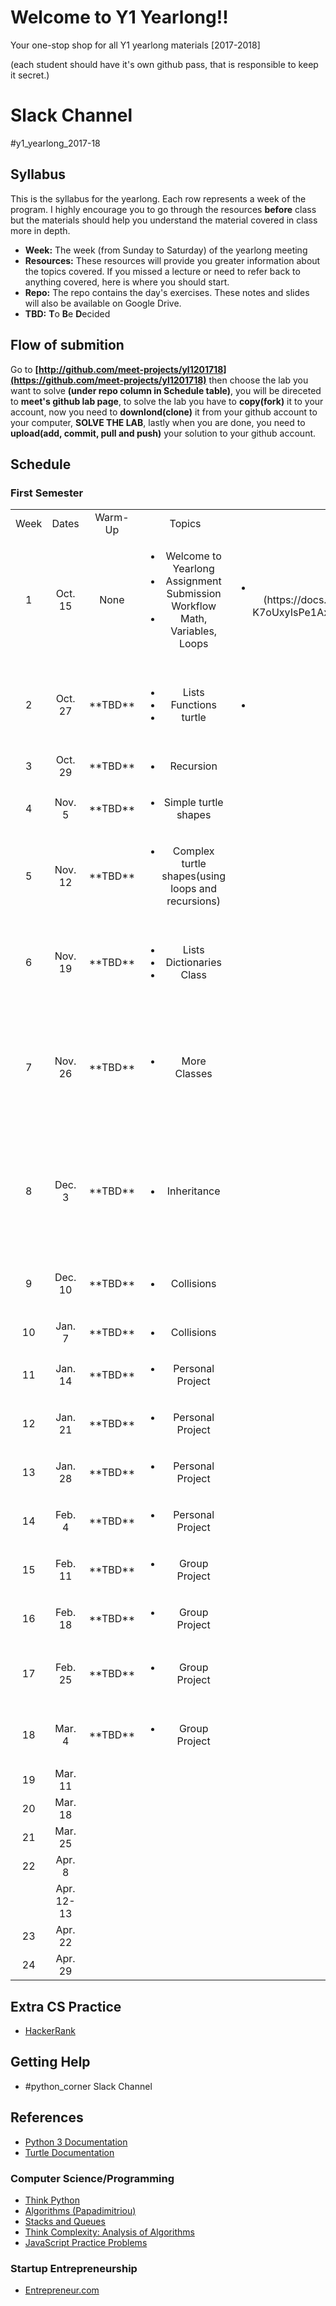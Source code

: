 # Welcome to Y1 Yearlong!! 
Your one-stop shop for all Y1 yearlong materials [2017-2018]

(each student should have it's own github pass, that is responsible to keep it secret.)

# Slack Channel
 #y1_yearlong_2017-18

## Syllabus

This is the syllabus for the yearlong.  Each row represents a week of the program.  I highly encourage you to go through the resources <b>before</b> class but the materials should help you understand the material covered in class more in depth.  

* **Week:** The week (from Sunday to Saturday) of the yearlong meeting
* **Resources:** These resources will provide you greater information about the topics covered.  If you missed a lecture or need to refer back to anything covered, here is where you should start. 
* **Repo:** The repo contains the day's exercises.  These notes and slides will also be available on Google Drive.
* **TBD:** **T**o **B**e **D**ecided


## Flow of submition
Go to **[http://github.com/meet-projects/yl1201718](https://github.com/meet-projects/yl1201718)** then choose the lab you want to solve **(under repo column in Schedule table)**, you will be direceted to **meet's github lab page**, to solve the lab you have to **copy(fork)** it to your account, now you need to **downlond(clone)** it from your github account to your computer, **SOLVE THE LAB**, lastly when you are done, you need to **upload(add, commit, pull and push)** your solution to your github account.

## Schedule 
### First Semester 
<table style="text-align:center;">
<tr>
    <td>Week </td>
    <td> Dates </td>
    <td> Warm-Up </td>
    <td> Topics </td>
    <td> Resources </td>
    <td> Repo </td>
    <td> DU </td></td>
</tr>
<tr>
    <td> 1 </td>
    <td> Oct. 15 </td>
    <td> None </td>
    <td>
        <ul>
            <li> Welcome to Yearlong </li>
            <li> Assignment Submission Workflow</li>
            <li>Math, Variables, Loops</li>
        </ul>
    </td>
    <td>
        <ul>
            <li>[Week 1 Slides](https://docs.google.com/presentation/d/1soYMSL6mR1kiBB-K7oUxyIsPe1Axswo413Tn3qlXsUg/edit#slide=id.ge2ffea06c_0_0)</li>
        </ul>
    </td>
    <td> [Week 1](https://docs.google.com/document/d/1VuUZ8kIc1SFBtPEpoiG-neMffNnYY1w8FboenWvwFGk/edit)</td>
    </td>
    <td></td>
</tr>
<tr>
    <td> 2 </td>
    <td> Oct. 27 </td>
    <td> **TBD** </td>
    <td>
        <ul>
            <li>Lists </li>
            <li>Functions </li>
            <li>turtle</li>
        </ul>
    </td>
    <td>
        <ul>
            <li>[Week 2]()</li>
        </ul>
    </td>
    <td> [Week 2]() </td>
    <td>
        <ul>
            <li>DU - wise speech (kind hearted, truthful, helpful and timely). </li>
        </ul>
    </td>
</tr>
<tr>
    <td> 3 </td>
    <td> Oct. 29 </td>
    <td> **TBD** </td>
    <td>
        <ul>
            <li>Recursion</li>
        </ul>
    </td>
    <td> **TBD** </td>
    <td> **TBD** </td>
    <td>
        <ul>
            <li>DU - 1:1 (X2)</li>
        </ul>
    </td>
</tr>
<tr>
    <td> 4 </td>
    <td> Nov. 5 </td>
    <td> **TBD** </td>
    <td>
        <ul>
            <li>Simple turtle shapes</li>
        </ul>
    </td>
    <td> **TBD** </td>
    <td> **TBD** </td>
    <td>
        <ul>
            <li>DU - 1:1 (X2)</li>
        </ul>
    </td>
</tr>
<tr>
    <td> 5 </td>
    <td> Nov. 12 </td>
    <td> **TBD** </td>
    <td>
        <ul>
            <li>Complex turtle shapes(using loops and recursions)</li>
        </ul>
    </td>
    <td> **TBD** </td>
    <td> **TBD** </td>
    <td>
        <ul>
            <li>DU - 1 h - empathy </li>
        </ul>
    </td>
</tr>
<tr>
    <td> 6 </td>
    <td> Nov. 19 </td>
    <td> **TBD** </td>
    <td>
        <ul>
            <li> Lists </li>
            <li> Dictionaries </li>
            <li> Class </li>
        </ul>
    </td>
    <td> **TBD** </td>
    <td> **TBD** </td>
    <td>
        <ul>
            <li>present the non-dual transformation of conflicts model</li>
        </ul>
    </td>
</tr>
<tr>
    <td> 7 </td>
    <td> Nov. 26 </td>
    <td> **TBD** </td>
    <td>
        <ul>
            <li> More Classes </li>
        </ul>
    </td>
    <td> **TBD** </td>
    <td> **TBD** </td>
    <td>
        <ul>
            <li>bringing examples they found for the non-dual transformation of conflicts model (related to the news)</li>
        </ul>
    </td>
</tr>
<tr>
    <td> 8 </td>
    <td> Dec. 3 </td>
    <td> **TBD** </td>
    <td>
        <ul>
            <li> Inheritance </li>
        </ul>
    </td>
    <td> **TBD** </td>
    <td> **TBD** </td>
    <td>
        <ul>
            <li>bringing examples they found for the non-dual transformation of conflicts model (related to the news)</li>
        </ul>
    </td>
</tr>
<tr>
    <td> 9 </td>
    <td> Dec. 10 </td>
    <td> **TBD** </td>
    <td>
        <ul>
            <li> Collisions </li>
        </ul>
    </td>
    <td> **TBD** </td>
    <td> **TBD** </td>
    <td>
        <ul>
            <li>DU - 1 h - means of communication </li>
        </ul>
    </td>
</tr>
<tr>
    <td> 10 </td>
    <td> Jan. 7 </td>
    <td> **TBD** </td>
    <td>
        <ul>
            <li> Collisions </li>
        </ul>
    </td>
    <td> **TBD** </td>
    <td> **TBD** </td>
    <td></td>
</tr>
<tr>
    <td> 11 </td>
    <td> Jan. 14 </td>
    <td> **TBD** </td>
    <td>
        <ul>
            <li> Personal Project </li>
        </ul>
    </td>
    <td> **TBD** </td>
    <td> **TBD** </td>
    <td>
        <ul>
            <li>DU - Home picture</li>
        </ul>
    </td>
</tr>
<tr>
    <td> 12 </td>
    <td> Jan. 21 </td>
    <td> **TBD** </td>
    <td>
        <ul>
            <li> Personal Project </li>
        </ul>
    </td>
    <td> **TBD** </td>
    <td> **TBD** </td>
    <td>
        <ul>
            <li>DU - Home picture</li>
        </ul>
    </td>
</tr>
<tr>
    <td> 13 </td>
    <td> Jan. 28 </td>
    <td> **TBD** </td>
    <td>
        <ul>
            <li> Personal Project </li>
        </ul>
    </td>
    <td> **TBD** </td>
    <td> **TBD** </td>
    <td></td>
</tr>
<tr>
    <td> 14 </td>
    <td> Feb. 4 </td>
    <td> **TBD** </td>
    <td>
        <ul>
            <li> Personal Project </li>
        </ul>
    </td>
    <td> **TBD** </td>
    <td> **TBD** </td>
    <td>
        <ul>
            <li>DU - 1 h - identity </li>
        </ul>
    </td>
</tr>
<tr>
    <td> 15 </td>
    <td> Feb. 11 </td>
    <td> **TBD** </td>
    <td>
        <ul>
            <li> Group Project </li>
        </ul>
    </td>
    <td> **TBD** </td>
    <td> **TBD** </td>
    <td>
        <ul>
            <li>1 : 1 talks - link to identity</li>
        </ul>
    </td>
</tr>
<tr>
    <td> 16 </td>
    <td> Feb. 18 </td>
    <td> **TBD** </td>
    <td>
        <ul>
            <li> Group Project </li>
        </ul>
    </td>
    <td> **TBD** </td>
    <td> **TBD** </td>
    <td>
        <ul>
            <li>1 : 1 talks - link to identity </li>
        </ul>
    </td>
</tr>
<tr>
    <td> 17 </td>
    <td> Feb. 25 </td>
    <td> **TBD** </td>
    <td>
        <ul>
            <li> Group Project </li>
        </ul>
    </td>
    <td> **TBD** </td>
    <td> **TBD** </td>
    <td>
        <ul>
            <li>DU - prep for me myself and I</li>
        </ul>
    </td>
</tr>
<tr>
    <td> 18 </td>
    <td> Mar. 4 </td>
    <td> **TBD** </td>
    <td>
        <ul>
            <li> Group Project </li>
        </ul>
    </td>
    <td> **TBD** </td>
    <td> **TBD** </td>
    <td>
        <ul>
            <li>DU - prep for me myself and I</li>
        </ul>
    </td>
</tr>
<tr>
    <td> 19 </td>
    <td> Mar. 11 </td>
    <td COLSPAN=5> Me myself & I </td>
</tr>
<tr>
    <td> 20 </td>
    <td> Mar. 18 </td>
    <td colspan=5> Entrepreneurship Workshop </td>
</tr>
<tr>
    <td> 21 </td>
    <td> Mar. 25 </td>
    <td colspan=5> Entrepreneurship Workshop </td>
</tr>
<tr>
    <td> 22 </td>
    <td> Apr. 8 </td>
    <td colspan=5> Entrepreneurship Workshop </td>
</tr>
<tr>
    <td></td>
    <td>Apr. 12-13</td>
    <td colspan=5>MEETConf</td>
</tr>
<tr>
    <td> 23 </td>
    <td> Apr. 22 </td>
    <td colspan=5> Entrepreneurship Workshop </td>
</tr>
<tr>
    <td> 24 </td>
    <td> Apr. 29 </td>
    <td colspan=5> Entrepreneurship Workshop </td>
</tr>
<table>
    


## Extra CS Practice
* [HackerRank](http://www.hackerrank.com)

## Getting Help
* #python_corner Slack Channel


## References
* [Python 3 Documentation](https://docs.python.org/3/)
* [Turtle Documentation](https://docs.python.org/3.0/library/turtle.html)


### Computer Science/Programming

* [Think Python](http://www.greenteapress.com/thinkpython/thinkpython.html)
* [Algorithms (Papadimitriou)](http://www.cs.berkeley.edu/~vazirani/algorithms)
* [Stacks and Queues](https://github.com/zipfian/graph-datastructures/tree/master/lecture/stacks_and_queues.md)
* [Think Complexity: Analysis of Algorithms](http://www.greenteapress.com/compmod/html/thinkcomplexity004.html)
* [JavaScript Practice Problems](http://www.w3resource.com/javascript-exercises/)

### Startup Entrepreneurship
* [Entrepreneur.com](https://www.entrepreneur.com/)


 
